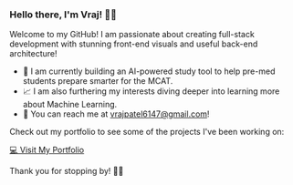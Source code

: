 ### Hello there, I'm Vraj! 👋🏽

Welcome to my GitHub! I am passionate about creating full-stack development with stunning front-end visuals and useful back-end architecture!

- 📅 I am currently building an AI-powered study tool to help pre-med students prepare smarter for the MCAT.
- 📈 I am also furthering my interests diving deeper into learning more about Machine Learning.
- 📩 You can reach me at vrajpatel6147@gmail.com!

Check out my portfolio to see some of the projects I've been working on:

[💻 Visit My Portfolio](https://vrajp.vercel.app/)

Thank you for stopping by! ✌🏽


<!--
**patelvraj18/patelvraj18** is a ✨ _special_ ✨ repository because its `README.md` (this file) appears on your GitHub profile.

Here are some ideas to get you started:

- 🔭 I’m currently working on ...
- 🌱 I’m currently learning ...
- 👯 I’m looking to collaborate on ...
- 🤔 I’m looking for help with ...
- 💬 Ask me about ...
- 📫 How to reach me: ...
- 😄 Pronouns: ...
- ⚡ Fun fact: ...
-->
